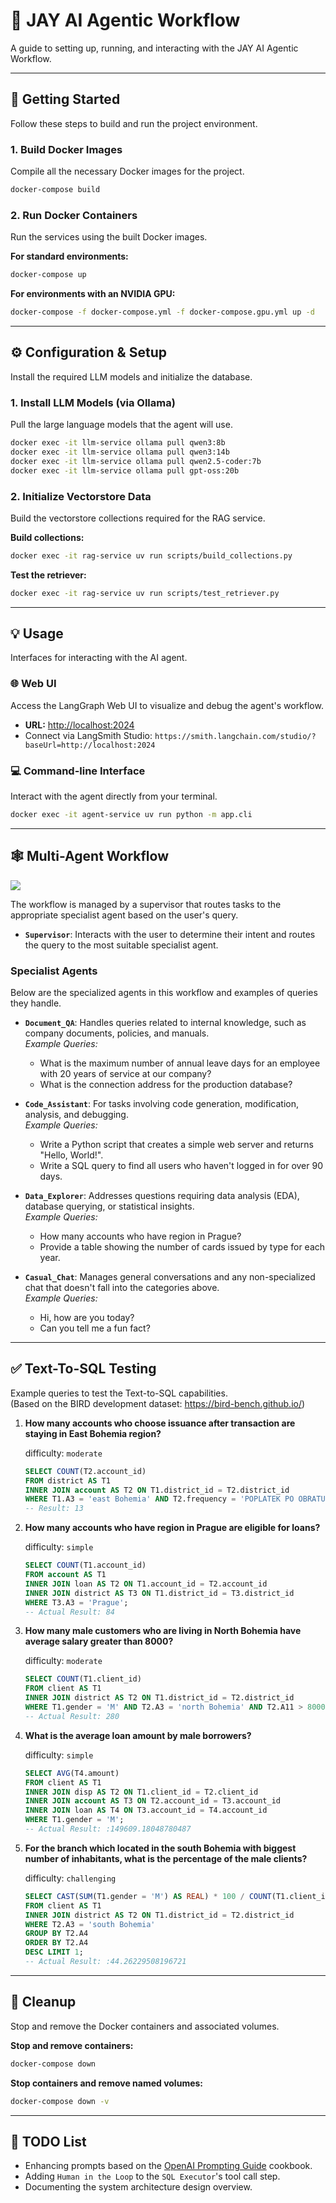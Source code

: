 # 🤖 JAY AI Agentic Workflow

A guide to setting up, running, and interacting with the JAY AI Agentic Workflow.

-----

## 🚀 Getting Started

Follow these steps to build and run the project environment.

### 1\. Build Docker Images

Compile all the necessary Docker images for the project.

```bash
docker-compose build
```

### 2\. Run Docker Containers

Run the services using the built Docker images.

**For standard environments:**

```bash
docker-compose up
```

**For environments with an NVIDIA GPU:**

```bash
docker-compose -f docker-compose.yml -f docker-compose.gpu.yml up -d
```

-----

## ⚙️ Configuration & Setup

Install the required LLM models and initialize the database.

### 1\. Install LLM Models (via Ollama)

Pull the large language models that the agent will use.

```bash
docker exec -it llm-service ollama pull qwen3:8b
docker exec -it llm-service ollama pull qwen3:14b
docker exec -it llm-service ollama pull qwen2.5-coder:7b
docker exec -it llm-service ollama pull gpt-oss:20b
```

### 2\. Initialize Vectorstore Data

Build the vectorstore collections required for the RAG service.

**Build collections:**

```bash
docker exec -it rag-service uv run scripts/build_collections.py
```

**Test the retriever:**

```bash
docker exec -it rag-service uv run scripts/test_retriever.py
```

-----

## 💡 Usage

Interfaces for interacting with the AI agent.

### 🌐 Web UI

Access the LangGraph Web UI to visualize and debug the agent's workflow.

  - **URL:** [http://localhost:2024](https://www.google.com/search?q=http://localhost:2024)
  - Connect via LangSmith Studio: `https://smith.langchain.com/studio/?baseUrl=http://localhost:2024`

### 💻 Command-line Interface

Interact with the agent directly from your terminal.

```bash
docker exec -it agent-service uv run python -m app.cli
```

-----

## 🕸️ Multi-Agent Workflow
![](./assets/graph.png)

The workflow is managed by a supervisor that routes tasks to the appropriate specialist agent based on the user's query.

  - **`Supervisor`**: Interacts with the user to determine their intent and routes the query to the most suitable specialist agent.

### Specialist Agents

Below are the specialized agents in this workflow and examples of queries they handle.

  - **`Document_QA`**: Handles queries related to internal knowledge, such as company documents, policies, and manuals.  
    *Example Queries:*
       - What is the maximum number of annual leave days for an employee with 20 years of service at our company?
       - What is the connection address for the production database?
    
  - **`Code_Assistant`**: For tasks involving code generation, modification, analysis, and debugging.  
    *Example Queries:*
       - Write a Python script that creates a simple web server and returns "Hello, World!".
       - Write a SQL query to find all users who haven't logged in for over 90 days.

  - **`Data_Explorer`**: Addresses questions requiring data analysis (EDA), database querying, or statistical insights.  
    *Example Queries:*
       - How many accounts who have region in Prague?
       - Provide a table showing the number of cards issued by type for each year.

  - **`Casual_Chat`**: Manages general conversations and any non-specialized chat that doesn't fall into the categories above.  
    *Example Queries:*
       - Hi, how are you today?
       - Can you tell me a fun fact?

-----


## ✅ Text-To-SQL Testing

Example queries to test the Text-to-SQL capabilities.  
(Based on the BIRD development dataset: https://bird-bench.github.io/)

1.  **How many accounts who choose issuance after transaction are staying in East Bohemia region?**

    difficulty: `moderate`
    ```sql
    SELECT COUNT(T2.account_id) 
    FROM district AS T1 
    INNER JOIN account AS T2 ON T1.district_id = T2.district_id 
    WHERE T1.A3 = 'east Bohemia' AND T2.frequency = 'POPLATEK PO OBRATU';
    -- Result: 13
    ```

2.  **How many accounts who have region in Prague are eligible for loans?**
    
    difficulty: `simple`
    ```sql
    SELECT COUNT(T1.account_id) 
    FROM account AS T1 
    INNER JOIN loan AS T2 ON T1.account_id = T2.account_id 
    INNER JOIN district AS T3 ON T1.district_id = T3.district_id 
    WHERE T3.A3 = 'Prague';
    -- Actual Result: 84
    ```

3.  **How many male customers who are living in North Bohemia have average salary greater than 8000?**

    difficulty: `moderate`
    ```sql
    SELECT COUNT(T1.client_id) 
    FROM client AS T1 
    INNER JOIN district AS T2 ON T1.district_id = T2.district_id 
    WHERE T1.gender = 'M' AND T2.A3 = 'north Bohemia' AND T2.A11 > 8000;
    -- Actual Result: 280
    ```

4.  **What is the average loan amount by male borrowers?**

    difficulty: `simple`
    ```sql
    SELECT AVG(T4.amount) 
    FROM client AS T1 
    INNER JOIN disp AS T2 ON T1.client_id = T2.client_id 
    INNER JOIN account AS T3 ON T2.account_id = T3.account_id 
    INNER JOIN loan AS T4 ON T3.account_id = T4.account_id 
    WHERE T1.gender = 'M';
    -- Actual Result: :149609.18048780487
    ```

5.  **For the branch which located in the south Bohemia with biggest number of inhabitants, what is the percentage of the male clients?**

    difficulty: `challenging`
    ```sql
    SELECT CAST(SUM(T1.gender = 'M') AS REAL) * 100 / COUNT(T1.client_id) 
    FROM client AS T1 
    INNER JOIN district AS T2 ON T1.district_id = T2.district_id 
    WHERE T2.A3 = 'south Bohemia' 
    GROUP BY T2.A4 
    ORDER BY T2.A4 
    DESC LIMIT 1;
    -- Actual Result: :44.26229508196721
    ```

-----

## 🧹 Cleanup

Stop and remove the Docker containers and associated volumes.

**Stop and remove containers:**

```bash
docker-compose down
```

**Stop containers and remove named volumes:**

```bash
docker-compose down -v
```

-----

## 📝 TODO List

  - Enhancing prompts based on the [OpenAI Prompting Guide](https://cookbook.openai.com/examples/gpt-5/gpt-5_prompting_guide) cookbook.
  - Adding `Human in the Loop` to the `SQL Executor`'s tool call step.
  - Documenting the system architecture design overview.

